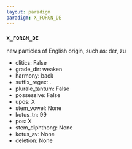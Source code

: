 ```yaml
---
layout: paradigm
paradigm: X_FORGN_DE
---
```

### ` X_FORGN_DE `

new particles of English origin, such as: der, zu
* clitics: False
* grade_dir: weaken
* harmony: back
* suffix_regex: .
* plurale_tantum: False
* possessive: False
* upos: X
* stem_vowel: None
* kotus_tn: 99
* pos: X
* stem_diphthong: None
* kotus_av: None
* deletion: None
